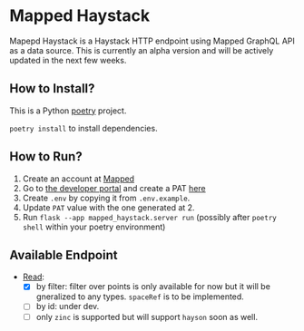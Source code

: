 
Mapped Haystack
===============

Mapepd Haystack is a Haystack HTTP endpoint using Mapped GraphQL API as a data source. This is currently an alpha version and will be actively updated in the next few weeks.


## How to Install?
This is a Python [poetry](https://python-poetry.org/) project.  

`poetry install` to install dependencies.

## How to Run?
1. Create an account at [Mapped](app.mapped.com/signup)
2. Go to [the developer portal](https://developer.mapped.com/docs/introduction) and create a PAT [here](https://developer.mapped.com/tools/personal-access-token)
3. Create `.env` by copying it from `.env.example`.
4. Update `PAT` value with the one generated at 2.
5. Run `flask --app mapped_haystack.server run` (possibly after `poetry shell` within your poetry environment)


## Available Endpoint

- [Read](https://project-haystack.org/doc/docHaystack/Ops#read):
  - [x] by filter: filter over points is only available for now but it will be gneralized to any types. `spaceRef` is to be implemented.
  - [ ] by id: under dev. 
  - [ ] only `zinc` is supported but will support `hayson` soon as well.
